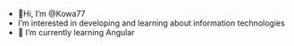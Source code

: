 - 👋Hi, I’m @Kowa77
-  I’m interested in developing and learning about information technologies
- 🌱 I’m currently learning Angular

<!---
Kowa77/Kowa77 is a ✨ special ✨ repository because its `README.md` (this file) appears on your GitHub profile.
You can click the Preview link to take a look at your changes.
--->
